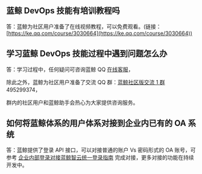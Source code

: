 ## 蓝鲸 DevOps 技能有培训教程吗

答：蓝鲸为社区用户准备了在线视频教程，可以免费观看。(链接：[https://ke.qq.com/course/3030664](https://ke.qq.com/course/3030664))

## 学习蓝鲸 DevOps 技能过程中遇到问题怎么办

答：学习过程中，任何疑问可咨询蓝鲸 QQ [在线客服](http://wpa.b.qq.com/cgi/wpa.php?ln=1&key=XzgwMDgwMjAwMV80NDMwOTZfODAwODAyMDAxXzJf)，

除此之外，蓝鲸为社区用户准备了交流 QQ 群：[蓝鲸社区版交流 1 群](https://jq.qq.com/?_wv=1027&k=4BcXfIr) 495299374，

群内的社区用户和蓝鲸助手会热心为大家提供咨询服务。

## 如何将蓝鲸体系的用户体系对接到企业内已有的 OA 系统

答：蓝鲸提供了登录 API 接口，可以对接普通的账户 Vs 密码形式的 OA 账号，可参考 [企业内部登录对接蓝鲸智云统一登录指南](https://bk.tencent.com/docs/document/6.0/130/5923) 完成对接，更多对接的功能在持续开发中。
